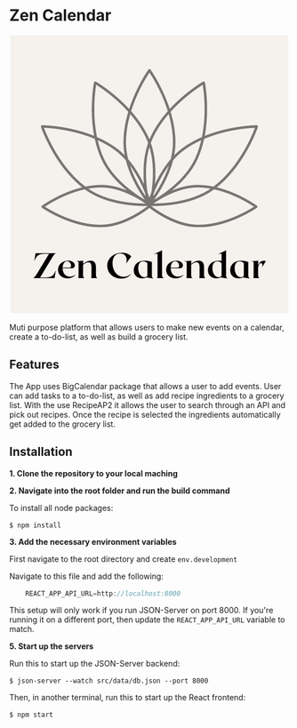 # Zen Calendar

<p align="center">
  <img src="src/images/ZenCalendar.png">  
</p>

Muti purpose platform that allows users to make new events on a calendar, create a to-do-list, as well as build a grocery list.

## Features

The App uses BigCalendar package that allows a user to add events. User can add tasks to a to-do-list, as well as add recipe ingredients to a grocery list. With the use RecipeAP2 it allows the user to search through an API and pick out recipes. Once the recipe is selected the ingredients automatically get added to the grocery list. 



## Installation

**1. Clone the repository to your local maching**

**2. Navigate into the root folder and run the build command**
  
  To install all node packages:
  ```
  $ npm install
  ```

**3. Add the necessary environment variables**

  
  First navigate to the root directory and create `env.development`
  
  Navigate to this file and add the following:
  
  ```javascript
      REACT_APP_API_URL=http://localhost:8000
  ```
  
  This setup will only work if you run JSON-Server on port 8000. If you're running it on a different port, then update the `REACT_APP_API_URL` variable to match.

  **5. Start up the servers**
  
  Run this to start up the JSON-Server backend:
  ```
  $ json-server --watch src/data/db.json --port 8000
  ```
  
  Then, in another terminal, run this to start up the React frontend:
  ```
  $ npm start
  ```

